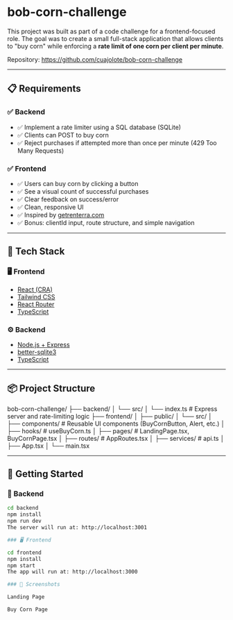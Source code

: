 # bob-corn-challenge
This project was built as part of a code challenge for a frontend-focused role. The goal was to create a small full-stack application that allows clients to "buy corn" while enforcing a **rate limit of one corn per client per minute**.

Repository: https://github.com/cuajolote/bob-corn-challenge

---

## 📋 Requirements

### ✅ Backend
- ✅ Implement a rate limiter using a SQL database (SQLite)
- ✅ Clients can POST to buy corn
- ✅ Reject purchases if attempted more than once per minute (429 Too Many Requests)

### ✅ Frontend
- ✅ Users can buy corn by clicking a button
- ✅ See a visual count of successful purchases
- ✅ Clear feedback on success/error
- ✅ Clean, responsive UI
- ✅ Inspired by [getrenterra.com](https://getrenterra.com/)
- ✅ Bonus: clientId input, route structure, and simple navigation

---

## 🧱 Tech Stack

### 🖥️ Frontend
- [React (CRA)](https://react.dev/)
- [Tailwind CSS](https://tailwindcss.com/)
- [React Router](https://reactrouter.com/en/main)
- [TypeScript](https://www.typescriptlang.org/)

### ⚙️ Backend
- [Node.js + Express](https://expressjs.com/)
- [better-sqlite3](https://github.com/WiseLibs/better-sqlite3)
- [TypeScript](https://www.typescriptlang.org/)

---

## 📦 Project Structure

bob-corn-challenge/
├── backend/
│ └── src/
│ └── index.ts # Express server and rate-limiting logic
├── frontend/
│ ├── public/
│ └── src/
│ ├── components/ # Reusable UI components (BuyCornButton, Alert, etc.)
│ ├── hooks/ # useBuyCorn.ts
│ ├── pages/ # LandingPage.tsx, BuyCornPage.tsx
│ ├── routes/ # AppRoutes.tsx
│ ├── services/ # api.ts
│ ├── App.tsx
│ └── main.tsx

---

## 🚀 Getting Started

### 🧱 Backend

```bash
cd backend
npm install
npm run dev
The server will run at: http://localhost:3001

### 🖥️ Frontend

cd frontend
npm install
npm start
The app will run at: http://localhost:3000

### 📸 Screenshots

Landing Page

Buy Corn Page